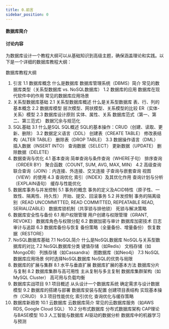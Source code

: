 ```yaml
---
title: 0.前言
sidebar_position: 0
---
```


#### 数据库简介

#### 讨论内容

为数据库设计一个教程大纲可以从基础知识到高级主题，确保涵盖理论和实践。以下是一个详细的数据库教程大纲：

数据库教程大纲
1. 引言
1.1 数据库概念
什么是数据库
数据库管理系统（DBMS）简介
常见的数据库类型（关系型数据库 vs. NoSQL数据库）
1.2 数据库的应用
数据库在现代软件中的作用
常见的数据库应用场景
2. 关系型数据库基础
2.1 关系型数据库概述
什么是关系型数据库
表、行、列的基本概念
2.2 数据库模型
层次模型、网状模型、关系模型的比较
ER（实体-关系）模型
2.3 数据库设计原则
实体、属性、关系
数据库范式（第一、第二、第三范式）
数据冗余与规范化
3. SQL基础
3.1 什么是SQL
SQL概述
SQL的基本操作：CRUD（创建、读取、更新、删除）
3.2 数据定义语言（DDL）
创建表（CREATE TABLE）
修改表结构（ALTER TABLE）
删除表（DROP TABLE）
3.3 数据操作语言（DML）
插入数据（INSERT INTO）
查询数据（SELECT）
更新数据（UPDATE）
删除数据（DELETE）
4. 数据查询与优化
4.1 基本查询
简单查询与条件查询（WHERE子句）
排序查询（ORDER BY）
聚合函数（COUNT, SUM, AVG, MAX, MIN）
4.2 高级查询
联合查询（JOIN）：内连接、外连接、交叉连接
子查询与嵌套查询
视图（VIEW）的使用
4.3 查询优化
索引（INDEX）及其优化作用
查询计划与分析（EXPLAIN语句）
缓存与性能优化
5. 数据库事务与并发控制
5.1 事务的概念
事务的定义及ACID特性（原子性、一致性、隔离性、持久性）
开始、提交、回滚事务
5.2 并发控制
事务的隔离级别（READ UNCOMMITTED, READ COMMITTED, REPEATABLE READ, SERIALIZABLE）
数据库锁机制（共享锁与排他锁）
死锁与解决策略
6. 数据库安全性与备份
6.1 用户权限管理
用户创建与权限管理（GRANT, REVOKE）
数据库角色与权限分配
6.2 数据加密与审计
数据库加密技术
日志审计与追踪
6.3 数据库备份与恢复
备份策略（全量备份、增量备份）
恢复数据（RESTORE）
7. NoSQL数据库基础
7.1 NoSQL简介
什么是NoSQL数据库
NoSQL与关系型数据库的对比
7.2 NoSQL数据库分类
键值存储（如Redis）
文档存储（如MongoDB）
列族存储（如Cassandra）
图数据库（如Neo4j）
7.3 NoSQL数据库应用场景
何时选择NoSQL数据库
NoSQL的优势与局限
8. 数据库的扩展与集群
8.1 水平与垂直扩展
数据库扩展的基本方法
数据库分片与复制
8.2 数据库集群与高可用性
主从复制与多主复制
数据库集群架构（如MySQL Cluster）
高可用与负载均衡
9. 数据库实战项目
9.1 项目概述
从头设计一个数据库系统
确定需求与设计数据模型
9.2 数据库的搭建与部署
数据库安装与配置
创建项目表结构
实现基本操作（CRUD）
9.3 项目性能优化
索引优化
查询优化与缓存策略
10. 数据库新趋势
10.1 云数据库
云数据库简介
常见的云数据库服务（如AWS RDS, Google Cloud SQL）
10.2 分布式数据库
分布式数据库架构
CAP理论与BASE模型
10.3 人工智能与数据库
AI驱动的数据分析
数据库中的机器学习与预测